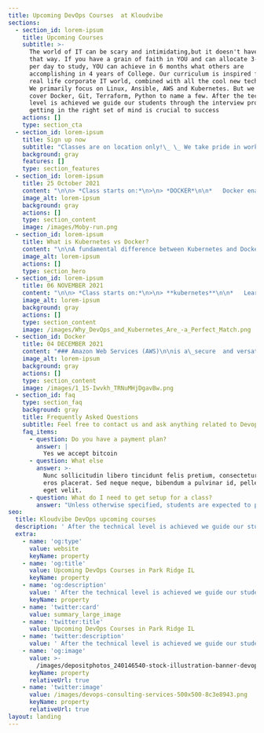 ```yaml
---
title: Upcoming DevOps Courses  at Kloudvibe
sections:
  - section_id: lorem-ipsum
    title: Upcoming Courses
    subtitle: >-
      The world of IT can be scary and intimidating,but it doesn't have to be
      that way. If you have a grain of faith in YOU and can allocate 3-4 hours
      per day to study, YOU can achieve in 6 months what others are
      accomplishing in 4 years of College. Our curriculum is inspired from the
      real life corporate IT world, combined with all the cool new technologies.
      We primarily focus on Linux, Ansible, AWS and Kubernetes. But we also
      cover Docker, Git, Terraform, Python to name a few. After the technical
      level is achieved we guide our students through the interview process, as
      getting in the right set of mind is crucial to success
    actions: []
    type: section_cta
  - section_id: lorem-ipsum
    title: Sign up now
    subtitle: "Classes are on location only!\_ \_ We take pride in working directly with our students"
    background: gray
    features: []
    type: section_features
  - section_id: lorem-ipsum
    title: 25 October 2021
    content: "\n\n> *Class starts on:*\n>\n> *DOCKER*\n\n*   Docker enables you to separate your applications from your infrastructure so you can deliver software quickly.\n\n*   With Docker, you can manage your infrastructure in the same ways you manage your applications.\n\n*   By taking advantage of Docker’s methodologies for shipping, testing, and deploying code quickly.\n\n*   Significantly reduce the delay between writing code and running it in production.\n\n*   Docker works with all development tools you use including VS Code, CircleCI and GitHub. Leveraging Docker images to efficiently develop your own unique applications on Windows and Mac.\_\n"
    image_alt: lorem-ipsum
    background: gray
    actions: []
    type: section_content
    image: /images/Moby-run.png
  - section_id: lorem-ipsum
    title: What is Kubernetes vs Docker?
    content: "\n\nA fundamental difference between Kubernetes and Docker is that\_Kubernetes is meant to run across a cluster while Docker runs on a single node. Kubernetes is more extensive than Docker Swarm and is meant to coordinate clusters of nodes at scale in production in an efficient manner.\n"
    image_alt: lorem-ipsum
    actions: []
    type: section_hero
  - section_id: lorem-ipsum
    title: 06 NOVEMBER 2021
    content: "\n\n> *Class starts on:*\n>\n> **kubernetes**\n\n*   Learn everything\_*Kubernetes*\_offers for each particular pattern, with tested conclusions.\n\n*   Get detailed, reusable\_*Kubernetes*\_patterns for container deployment and orchestration.\n"
    image_alt: lorem-ipsum
    background: gray
    actions: []
    type: section_content
    image: /images/Why_DevOps_and_Kubernetes_Are_-a_Perfect_Match.png
  - section_id: Docker
    title: 04 DECEMBER 2021
    content: "### Amazon Web Services (AWS)\n\nis a\_secure  and versatile cloud services platform, offering compute power, database storage, content delivery and other functionality to help businesses scale and grow.\n"
    image_alt: lorem-ipsum
    background: gray
    actions: []
    type: section_content
    image: /images/1_1S-Iwvkh_TRNuMHjDgavBw.png
  - section_id: faq
    type: section_faq
    background: gray
    title: Frequently Asked Questions
    subtitle: Feel free to contact us and ask anything related to Devops
    faq_items:
      - question: Do you have a payment plan?
        answer: |
          Yes we accept bitcoin
      - question: What else
        answer: >-
          Nunc sollicitudin libero tincidunt felis pretium, consectetur aliquam
          eros placerat. Sed neque neque, bibendum a pulvinar id, pellentesque
          eget velit.
      - question: What do I need to get setup for a class?
        answer: "Unless otherwise specified, students are expected to provide their own computer systems for both classroom and virtual class sessions. For virtual sessions, students connect to the class via a video-conferencing service and so would need to have reliable high-speed internet. (A headset with microphone is recommended for better audio. Students connect to the class via a video-conferencing service provided by The Linux Foundation, though webcam is optional for the student.) About 1-2 weeks before their class, students will be sent a welcome email that will have more details on getting setup. Students may also go to the following url to find the setup requirements for their course -\_<https://training.linuxfoundation.org/cm/prep/>\_(just click on the specific course in the list at right to find the requirements for that specific class).\n"
seo:
  title: Kloudvibe DevOps upcoming courses
  description: ' After the technical level is achieved we guide our students through the interview process, as getting in the right set of mind is crucial to success'
  extra:
    - name: 'og:type'
      value: website
      keyName: property
    - name: 'og:title'
      value: Upcoming DevOps Courses in Park Ridge IL
      keyName: property
    - name: 'og:description'
      value: ' After the technical level is achieved we guide our students through the interview process, as getting in the right set of mind is crucial to success'
      keyName: property
    - name: 'twitter:card'
      value: summary_large_image
    - name: 'twitter:title'
      value: Upcoming DevOps Courses in Park Ridge IL
    - name: 'twitter:description'
      value: ' After the technical level is achieved we guide our students through the interview process, as getting in the right set of mind is crucial to success'
    - name: 'og:image'
      value: >-
        /images/depositphotos_240146540-stock-illustration-banner-devops-concept-software-engineering-bf03d134.jpg
      keyName: property
      relativeUrl: true
    - name: 'twitter:image'
      value: /images/devops-consulting-services-500x500-8c3e8943.png
      keyName: property
      relativeUrl: true
layout: landing
---
```

